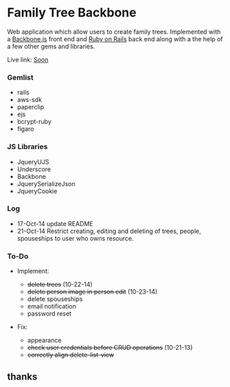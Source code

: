 # Family Tree Backbone

Web application which allow users to create family trees. Implemented with a [Backbone.js](http://backbonejs.org/) front end and [Ruby on Rails](http://rubyonrails.org/) back end along with a the help of a few other gems and libraries.

Live link: [Soon](https://github.com/kim-n/Family-Tree-Backbone)


### Gemlist
* rails
* aws-sdk
* paperclip
* ejs
* bcrypt-ruby
* figaro


### JS Libraries
* JqueryUJS
* Underscore
* Backbone
* JquerySerializeJson
* JqueryCookie


### Log
* 17-Oct-14 update README
* 21-Oct-14 Restrict creating, editing and deleting of trees, people, spouseships to user who owns resource.

### To-Do
* Implement:
  * ~~delete trees~~ (10-22-14)
  * ~~delete person image in person edit~~ (10-23-14)
  * delete spouseships
  * email notification
  * password reset
  
* Fix:
  * appearance
  * ~~check user credentials before CRUD operations~~ (10-21-13)
  * ~~correctly align delete-list-view~~
  
  
## thanks
